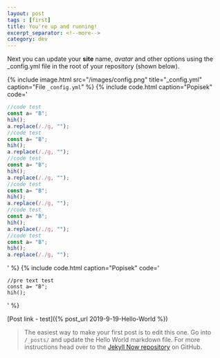 ```yaml
---
layout: post
tags : [first]
title: You're up and running!
excerpt_separator: <!--more-->
category: dev
---
```


Next you can update your **site** name, *avatar* and other options using the _config.yml file in the root of your repository (shown below).
<!--more-->

{% include image.html
    src="/images/config.png"
    title="_config.yml"
    caption="File `_config.yml`"
%}
{% include code.html caption="Popisek" code='
```JavaScript
//code test
const a= "B";
hih();
a.replace(/./g, "");
//code test
const a= "B";
hih();
a.replace(/./g, "");
//code test
const a= "B";
hih();
a.replace(/./g, "");
//code test
const a= "B";
hih();
a.replace(/./g, "");
//code test
const a= "B";
hih();
a.replace(/./g, "");
//code test
const a= "B";
hih();
a.replace(/./g, "");
```
' %}
{% include code.html caption="Popisek" code='
```
//pre text test
const a= "B";
hih();
```
' %}

[Post link - test]({% post_url 2019-9-19-Hello-World %})

>The easiest way to make your first post is to edit this one. Go into `/_posts/` and update the Hello World markdown file. For more instructions head over to the [Jekyll Now repository](https://github.com/barryclark/jekyll-now) on GitHub.